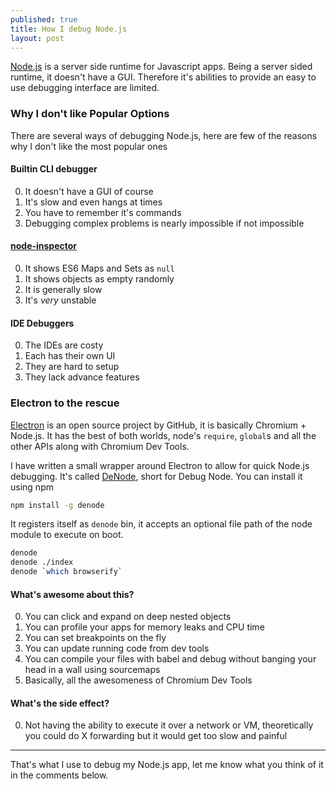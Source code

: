 ```yaml
---
published: true
title: How I debug Node.js
layout: post
---
```

[Node.js][] is a server side runtime for Javascript apps. Being a server sided runtime, it doesn't have a GUI. Therefore it's abilities to provide an easy to use debugging interface are limited.

### Why I don't like Popular Options

There are several ways of debugging Node.js, here are few of the reasons why I don't like the most popular ones

#### Builtin CLI debugger

0. It doesn't have a GUI of course
0. It's slow and even hangs at times
0. You have to remember it's commands
0. Debugging complex problems is nearly impossible if not impossible

#### [node-inspector][]

0. It shows ES6 Maps and Sets as `null`
0. It shows objects as empty randomly
0. It is generally slow
0. It's *very* unstable

#### IDE Debuggers

0. The IDEs are costy
0. Each has their own UI
0. They are hard to setup
0. They lack advance features

### Electron to the rescue

[Electron][] is an open source project by GitHub, it is basically Chromium + Node.js. It has the best of both worlds, node's `require`, `global`s and all the other APIs along with Chromium Dev Tools.

I have written a small wrapper around Electron to allow for quick Node.js debugging. It's called [DeNode], short for Debug Node.
You can install it using npm

```sh
npm install -g denode
```

It registers itself as `denode` bin, it accepts an optional file path of the node module to execute on boot.

```sh
denode
denode ./index
denode `which browserify`
```

#### What's awesome about this?

0. You can click and expand on deep nested objects
0. You can profile your apps for memory leaks and CPU time
0. You can set breakpoints on the fly
0. You can update running code from dev tools
0. You can compile your files with babel and debug without banging your head in a wall using sourcemaps
0. Basically, all the awesomeness of Chromium Dev Tools

#### What's the side effect?

0. Not having the ability to execute it over a network or VM, theoretically you could do X forwarding but it would get too slow and painful

---

That's what I use to debug my Node.js app, let me know what you think of it in the comments below.

[Node.js]:https://nodejs.org/en/
[node-inspector]:https://www.npmjs.com/package/node-inspector
[Electron]:http://electron.atom.io/
[DeNode]:https://github.com/steelbrain/denode
